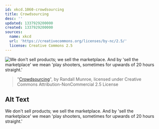 ```yaml
---
id: xkcd.1060-crowdsourcing
title: Crowdsourcing
desc: ''
updated: 1337929200000
created: 1337929200000
sources:
  name: xkcd
  url: 'https://creativecommons.org/licenses/by-nc/2.5/'
  license: Creative Commons 2.5
---
```

![We don't sell products; we sell the marketplace. And by 'sell the marketplace' we mean 'play shooters, sometimes for upwards of 20 hours straight.'](https://imgs.xkcd.com/comics/crowdsourcing.png)
> "[Crowdsourcing](https://xkcd.com/1060/)", by Randall Munroe, licensed under Creative Commons Attribution-NonCommercial 2.5 License

## Alt Text
We don't sell products; we sell the marketplace. And by 'sell the marketplace' we mean 'play shooters, sometimes for upwards of 20 hours straight.'
